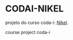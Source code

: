 # CODAI-NIKEL

projeto do curso coda-í: [Níkel](https://plataforma.growdev.com.br/curso/codai).

course project coda-í

